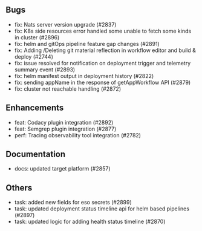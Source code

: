 ## Bugs
- fix: Nats server version upgrade (#2837)
- fix: K8s side resources error handled some unable to fetch some kinds in cluster (#2896)
- fix: helm and gitOps pipeline feature gap changes (#2891)
- fix: Adding /Deleting git material reflection in workflow editor and build & deploy (#2744)
- fix: issue resolved for notification on deployment trigger and telemetry summary event (#2893)
- fix: helm manifest output in deployment history (#2822)
- fix: sending appName in the response of getAppWorkflow API (#2879)
- fix: cluster not reachable handling (#2872)
## Enhancements
- feat: Codacy plugin integration (#2892)
- feat: Semgrep plugin integration (#2877)
- perf: Tracing observability tool integration (#2782)
## Documentation
- docs: updated target platform (#2857)
## Others
- task: added new fields for eso secrets (#2899)
- task: updated deployment status timeline api for helm based pipelines (#2897)
- task: updated logic for adding health status timeline (#2870)
